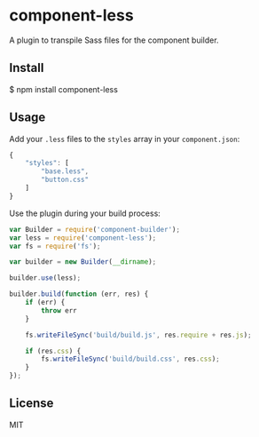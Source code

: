# component-less

A plugin to transpile Sass files for the component builder.

## Install

$ npm install component-less

## Usage
  
Add your `.less` files to the `styles` array in your `component.json`:

```javascript
{
	"styles": [
		"base.less",
		"button.css"
	]
}
```

Use the plugin during your build process:

```javascript
var Builder = require('component-builder');
var less = require('component-less');
var fs = require('fs');

var builder = new Builder(__dirname);

builder.use(less);

builder.build(function (err, res) {
	if (err) {
		throw err
	}

	fs.writeFileSync('build/build.js', res.require + res.js);

	if (res.css) {
		fs.writeFileSync('build/build.css', res.css);
	}
});
```

## License
MIT
